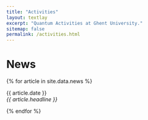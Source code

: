 ```yaml
---
title: "Activities"
layout: textlay
excerpt: "Quantum Activities at Ghent University."
sitemap: false
permalink: /activities.html
---
```


# News

{% for article in site.data.news %}
<p>{{ article.date }} <br>
<em>{{ article.headline }}</em></p>
{% endfor %}
